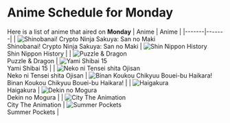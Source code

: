 # Anime Schedule for Monday
Here is a list of anime that aired on **Monday** 
| Anime | Anime |
|-------|-------|
| ![Shinobanai! Crypto Ninja Sakuya: San no Maki](https://cdn.myanimelist.net/images/anime/1150/150974.webp)<br>Shinobanai! Crypto Ninja Sakuya: San no Maki | ![Shin Nippon History](https://cdn.myanimelist.net/images/anime/1433/134811.webp)<br>Shin Nippon History |
| ![Puzzle & Dragon](https://cdn.myanimelist.net/images/anime/1460/149962.webp)<br>Puzzle & Dragon | ![Yami Shibai 15](https://cdn.myanimelist.net/images/anime/1975/150436.webp)<br>Yami Shibai 15 |
| ![Neko ni Tensei shita Ojisan](https://cdn.myanimelist.net/images/anime/1562/149986.webp)<br>Neko ni Tensei shita Ojisan | ![Binan Koukou Chikyuu Bouei-bu Haikara!](https://cdn.myanimelist.net/images/anime/1083/150814.webp)<br>Binan Koukou Chikyuu Bouei-bu Haikara! |
| ![Haigakura](https://cdn.myanimelist.net/images/anime/1214/142185.webp)<br>Haigakura | ![Dekin no Mogura](https://cdn.myanimelist.net/images/anime/1154/149311.webp)<br>Dekin no Mogura |
| ![City The Animation](https://cdn.myanimelist.net/images/anime/1981/149640.webp)<br>City The Animation | ![Summer Pockets](https://cdn.myanimelist.net/images/anime/1691/148602.webp)<br>Summer Pockets |
